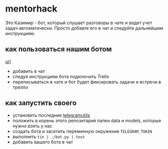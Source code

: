 # mentorhack

Это Казимир - бот, который слушает разговоры в чате и ведет учет задач автоматически. Просто добавте его в чат и следуйте дальнейшим инструкциям.

## как пользоваться нашим ботом

[url](t.me/mentor_assist_bot)

- добавить в чат
- следуя инструкциям бота подключить Trello
- переписываться в чате и бот будет фиксировать задачи и встречи в трелло

## как запустить своего

- установить последние [telegramutils](https://github.com/bavadim/telegramutils)
- положить в корень этого репозитария папки data и models, которые нужно взять у нас
- создать бота и засетить переменную окружения `TELEGRAM_TOKEN`
- выполнить `tin | ./bot.py | tout`
- добавить вашего бота в чат

